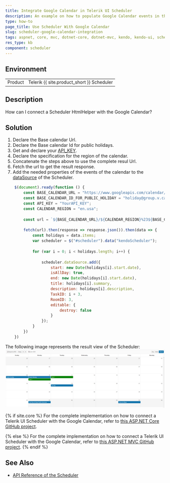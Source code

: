 ```yaml
---
title: Integrate Google Calendar in Telerik UI Scheduler
description: An example on how to populate Google Calendar events in the Telerik UI Scheduler
type: how-to
page_title: Use Scheduler With Google Calendar
slug: scheduler-google-calendar-integration
tags: aspnet, core, mvc, dotnet-core, dotnet-mvc, kendo, kendo-ui, scheduler, google, calendar
res_type: kb
component: scheduler
---
```


## Environment

<table>
 <tr>
  <td>Product</td>
  <td>Telerik {{ site.product_short }} Scheduler</td>
 </tr>
</table>

## Description

How can I connect a Scheduler HtmlHelper with the Google Calendar?

## Solution

1. Declare the Base calendar Url.
1. Declare the Base calendar Id for public holidays.
1. Get and declare your [API_KEY](https://support.google.com/googleapi/answer/6158862?hl=en).
1. Declare the specification for the region of the calendar.
1. Concatenate the steps above to use the complete resul Url.
1. Fetch the url to get the result response.
1. Add the needed properties of the events of the calendar to the [dataSource](https://docs.telerik.com/kendo-ui/api/javascript/ui/scheduler/fields/datasource) of the Scheduler.

```JavaScript
	$(document).ready(function () {
        const BASE_CALENDAR_URL = "https://www.googleapis.com/calendar/v3/calendars";
        const BASE_CALENDAR_ID_FOR_PUBLIC_HOLIDAY = "holiday@group.v.calendar.google.com";
        const API_KEY = "YourAPI_KEY";
		const CALENDAR_REGION = "en.usa"; 

        const url = `${BASE_CALENDAR_URL}/${CALENDAR_REGION}%23${BASE_CALENDAR_ID_FOR_PUBLIC_HOLIDAY}/events?key=${API_KEY}`

        fetch(url).then(response => response.json()).then(data => {
			const holidays = data.items;
			var scheduler = $("#scheduler").data("kendoScheduler");

			for (var i = 0; i < holidays.length; i++) {

                scheduler.dataSource.add({
					start: new Date(holidays[i].start.date),
                    isAllDay: true,
                    end: new Date(holidays[i].start.date),
					title: holidays[i].summary,
					description: holidays[i].description,
					TaskID: i + 3,
					RoomID: 3,
                    editable: {
                        destroy: false
					}
                });
            }
        })
	})
```

The following image represents the result view of the Scheduler:
![{{ site.product_short }} Scheduler with Google calendar integration example](images/scheduler-google-calendar-integration.png)

{% if site.core %}
For the complete implementation on how to connect a Telerik UI Scheduler with the Google Calendar, refer to [this ASP.NET Core GitHub project](https://github.com/telerik/ui-for-aspnet-core-examples/tree/master/Telerik.Examples.Mvc).

{% else %}
For the complete implementation on how to connect a Telerik UI Scheduler with the Google Calendar, refer to [this ASP.NET MVC GitHub project](https://github.com/telerik/ui-for-aspnet-mvc-examples/tree/master/scheduler/scheduler-google-api).
{% endif %}

## See Also

* [API Reference of the Scheduler](https://docs.telerik.com/kendo-ui/api/javascript/ui/scheduler)
